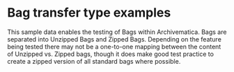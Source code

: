 # Bag transfer type examples

This sample data enables the testing of Bags within Archivematica. Bags are
separated into Unzipped Bags and Zipped Bags. Depending on the feature being
tested there may not be a one-to-one mapping between the content of Unzipped
vs. Zipped bags, though it does make good test practice to create a zipped
version of all standard bags where possible.
